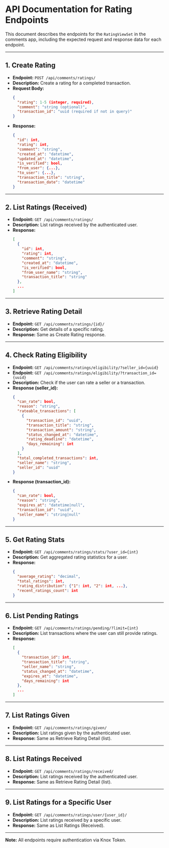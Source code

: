 # API Documentation for Rating Endpoints

This document describes the endpoints for the `RatingViewSet` in the comments app, including the expected request and response data for each endpoint.

---

## 1. Create Rating

- **Endpoint:** `POST /api/comments/ratings/`
- **Description:** Create a rating for a completed transaction.
- **Request Body:**
  ```json
  {
    "rating": 1-5 (integer, required),
    "comment": "string (optional)",
    "transaction_id": "uuid (required if not in query)"
  }
  ```
- **Response:**
  ```json
  {
    "id": int,
    "rating": int,
    "comment": "string",
    "created_at": "datetime",
    "updated_at": "datetime",
    "is_verified": bool,
    "from_user": {...},
    "to_user": {...},
    "transaction_title": "string",
    "transaction_date": "datetime"
  }
  ```

---

## 2. List Ratings (Received)

- **Endpoint:** `GET /api/comments/ratings/`
- **Description:** List ratings received by the authenticated user.
- **Response:**
  ```json
  [
    {
      "id": int,
      "rating": int,
      "comment": "string",
      "created_at": "datetime",
      "is_verified": bool,
      "from_user_name": "string",
      "transaction_title": "string"
    },
    ...
  ]
  ```

---

## 3. Retrieve Rating Detail

- **Endpoint:** `GET /api/comments/ratings/{id}/`
- **Description:** Get details of a specific rating.
- **Response:** Same as Create Rating response.

---

## 4. Check Rating Eligibility

- **Endpoint:** `GET /api/comments/ratings/eligibility/?seller_id={uuid}`
- **Endpoint:** `GET /api/comments/ratings/eligibility/?transaction_id={uuid}`
- **Description:** Check if the user can rate a seller or a transaction.
- **Response (seller_id):**
  ```json
  {
    "can_rate": bool,
    "reason": "string",
    "rateable_transactions": [
      {
        "transaction_id": "uuid",
        "transaction_title": "string",
        "transaction_amount": "string",
        "status_changed_at": "datetime",
        "rating_deadline": "datetime",
        "days_remaining": int
      }
    ],
    "total_completed_transactions": int,
    "seller_name": "string",
    "seller_id": "uuid"
  }
  ```
- **Response (transaction_id):**
  ```json
  {
    "can_rate": bool,
    "reason": "string",
    "expires_at": "datetime|null",
    "transaction_id": "uuid",
    "seller_name": "string|null"
  }
  ```

---

## 5. Get Rating Stats

- **Endpoint:** `GET /api/comments/ratings/stats/?user_id={int}`
- **Description:** Get aggregated rating statistics for a user.
- **Response:**
  ```json
  {
    "average_rating": "decimal",
    "total_ratings": int,
    "rating_distribution": {"1": int, "2": int, ...},
    "recent_ratings_count": int
  }
  ```

---

## 6. List Pending Ratings

- **Endpoint:** `GET /api/comments/ratings/pending/?limit={int}`
- **Description:** List transactions where the user can still provide ratings.
- **Response:**
  ```json
  [
    {
      "transaction_id": int,
      "transaction_title": "string",
      "seller_name": "string",
      "status_changed_at": "datetime",
      "expires_at": "datetime",
      "days_remaining": int
    },
    ...
  ]
  ```

---

## 7. List Ratings Given

- **Endpoint:** `GET /api/comments/ratings/given/`
- **Description:** List ratings given by the authenticated user.
- **Response:** Same as Retrieve Rating Detail (list).

---

## 8. List Ratings Received

- **Endpoint:** `GET /api/comments/ratings/received/`
- **Description:** List ratings received by the authenticated user.
- **Response:** Same as Retrieve Rating Detail (list).

---

## 9. List Ratings for a Specific User

- **Endpoint:** `GET /api/comments/ratings/user/{user_id}/`
- **Description:** List ratings received by a specific user.
- **Response:** Same as List Ratings (Received).

---

**Note:** All endpoints require authentication via Knox Token.
